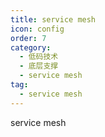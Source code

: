 ```yaml
---
title: service mesh
icon: config
order: 7
category:
  - 低码技术
  - 底层支撑
  - service mesh
tag:
  - service mesh
---
```


service mesh






